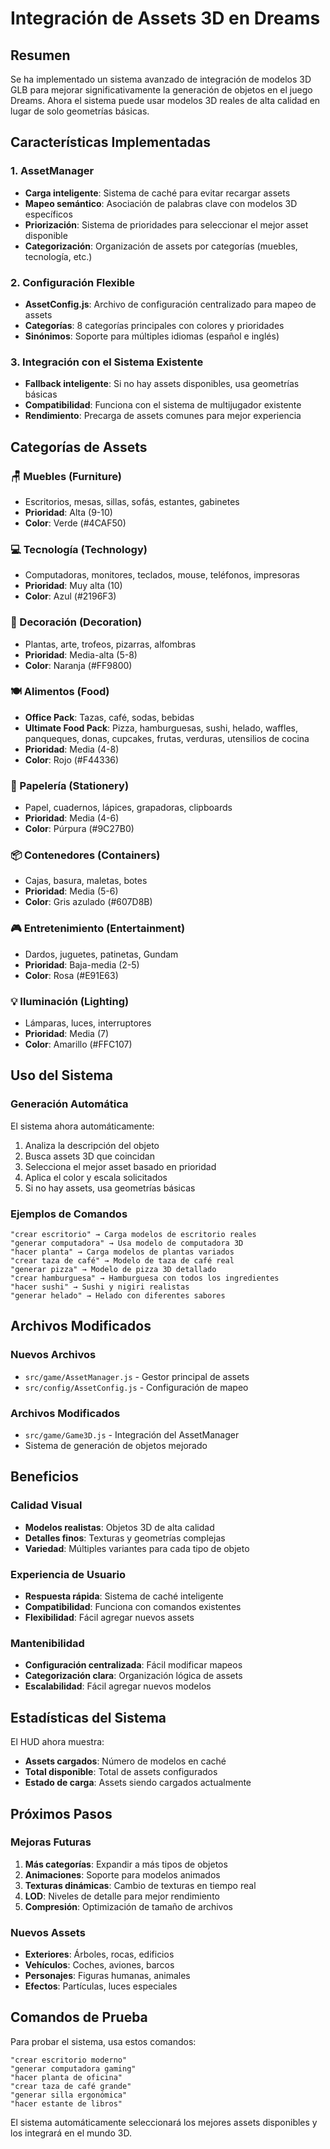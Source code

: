 # Integración de Assets 3D en Dreams

## Resumen

Se ha implementado un sistema avanzado de integración de modelos 3D GLB para mejorar significativamente la generación de objetos en el juego Dreams. Ahora el sistema puede usar modelos 3D reales de alta calidad en lugar de solo geometrías básicas.

## Características Implementadas

### 1. AssetManager
- **Carga inteligente**: Sistema de caché para evitar recargar assets
- **Mapeo semántico**: Asociación de palabras clave con modelos 3D específicos
- **Priorización**: Sistema de prioridades para seleccionar el mejor asset disponible
- **Categorización**: Organización de assets por categorías (muebles, tecnología, etc.)

### 2. Configuración Flexible
- **AssetConfig.js**: Archivo de configuración centralizado para mapeo de assets
- **Categorías**: 8 categorías principales con colores y prioridades
- **Sinónimos**: Soporte para múltiples idiomas (español e inglés)

### 3. Integración con el Sistema Existente
- **Fallback inteligente**: Si no hay assets disponibles, usa geometrías básicas
- **Compatibilidad**: Funciona con el sistema de multijugador existente
- **Rendimiento**: Precarga de assets comunes para mejor experiencia

## Categorías de Assets

### 🪑 Muebles (Furniture)
- Escritorios, mesas, sillas, sofás, estantes, gabinetes
- **Prioridad**: Alta (9-10)
- **Color**: Verde (#4CAF50)

### 💻 Tecnología (Technology)
- Computadoras, monitores, teclados, mouse, teléfonos, impresoras
- **Prioridad**: Muy alta (10)
- **Color**: Azul (#2196F3)

### 🌿 Decoración (Decoration)
- Plantas, arte, trofeos, pizarras, alfombras
- **Prioridad**: Media-alta (5-8)
- **Color**: Naranja (#FF9800)

### 🍽️ Alimentos (Food)
- **Office Pack**: Tazas, café, sodas, bebidas
- **Ultimate Food Pack**: Pizza, hamburguesas, sushi, helado, waffles, panqueques, donas, cupcakes, frutas, verduras, utensilios de cocina
- **Prioridad**: Media (4-8)
- **Color**: Rojo (#F44336)

### 📝 Papelería (Stationery)
- Papel, cuadernos, lápices, grapadoras, clipboards
- **Prioridad**: Media (4-6)
- **Color**: Púrpura (#9C27B0)

### 📦 Contenedores (Containers)
- Cajas, basura, maletas, botes
- **Prioridad**: Media (5-6)
- **Color**: Gris azulado (#607D8B)

### 🎮 Entretenimiento (Entertainment)
- Dardos, juguetes, patinetas, Gundam
- **Prioridad**: Baja-media (2-5)
- **Color**: Rosa (#E91E63)

### 💡 Iluminación (Lighting)
- Lámparas, luces, interruptores
- **Prioridad**: Media (7)
- **Color**: Amarillo (#FFC107)

## Uso del Sistema

### Generación Automática
El sistema ahora automáticamente:
1. Analiza la descripción del objeto
2. Busca assets 3D que coincidan
3. Selecciona el mejor asset basado en prioridad
4. Aplica el color y escala solicitados
5. Si no hay assets, usa geometrías básicas

### Ejemplos de Comandos
```
"crear escritorio" → Carga modelos de escritorio reales
"generar computadora" → Usa modelo de computadora 3D
"hacer planta" → Carga modelos de plantas variados
"crear taza de café" → Modelo de taza de café real
"generar pizza" → Modelo de pizza 3D detallado
"crear hamburguesa" → Hamburguesa con todos los ingredientes
"hacer sushi" → Sushi y nigiri realistas
"generar helado" → Helado con diferentes sabores
```

## Archivos Modificados

### Nuevos Archivos
- `src/game/AssetManager.js` - Gestor principal de assets
- `src/config/AssetConfig.js` - Configuración de mapeo

### Archivos Modificados
- `src/game/Game3D.js` - Integración del AssetManager
- Sistema de generación de objetos mejorado

## Beneficios

### Calidad Visual
- **Modelos realistas**: Objetos 3D de alta calidad
- **Detalles finos**: Texturas y geometrías complejas
- **Variedad**: Múltiples variantes para cada tipo de objeto

### Experiencia de Usuario
- **Respuesta rápida**: Sistema de caché inteligente
- **Compatibilidad**: Funciona con comandos existentes
- **Flexibilidad**: Fácil agregar nuevos assets

### Mantenibilidad
- **Configuración centralizada**: Fácil modificar mapeos
- **Categorización clara**: Organización lógica de assets
- **Escalabilidad**: Fácil agregar nuevos modelos

## Estadísticas del Sistema

El HUD ahora muestra:
- **Assets cargados**: Número de modelos en caché
- **Total disponible**: Total de assets configurados
- **Estado de carga**: Assets siendo cargados actualmente

## Próximos Pasos

### Mejoras Futuras
1. **Más categorías**: Expandir a más tipos de objetos
2. **Animaciones**: Soporte para modelos animados
3. **Texturas dinámicas**: Cambio de texturas en tiempo real
4. **LOD**: Niveles de detalle para mejor rendimiento
5. **Compresión**: Optimización de tamaño de archivos

### Nuevos Assets
- **Exteriores**: Árboles, rocas, edificios
- **Vehículos**: Coches, aviones, barcos
- **Personajes**: Figuras humanas, animales
- **Efectos**: Partículas, luces especiales

## Comandos de Prueba

Para probar el sistema, usa estos comandos:
```
"crear escritorio moderno"
"generar computadora gaming"
"hacer planta de oficina"
"crear taza de café grande"
"generar silla ergonómica"
"hacer estante de libros"
```

El sistema automáticamente seleccionará los mejores assets disponibles y los integrará en el mundo 3D. 